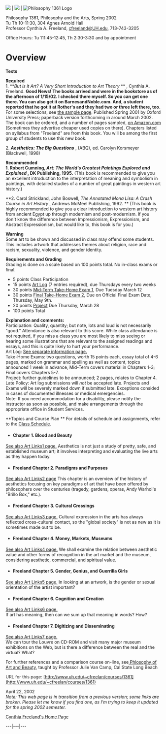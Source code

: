 ![](spacer.gif) | ![](spacer.gif) |  ![Philosophy 1361
Logo](Images/Logo1361.gif)

Philosophy 1361, Philosophy and the Arts, Spring 2002  
Tu Th 10-11:30, 304 Agnes Arnold Hall  
Professor Cynthia A. Freeland, [ cfreeland@UH.edu](mailto:cfreeland@UH.edu),
713-743-3205

Office Hours: Tu 111:45-12:45, Th 2:30-3:30 and by appointment

# Overview

**Texts**

**Required**  
1\. **_But is it Art? A Very Short Introduction to Art Theory_ ** , Cynthia A.
Freeland. **Good News! The books arrived and were in the bookstore as of the
afternoon of 1/15/02. I checked there myself. So you can get one there. You
can also get it on BarnesandNoble.com. And, a student reported that he got it
at Rother's and they had two or three left there, too.**  
For some selections, see [the sample
page](http://www.uh.edu/~cfreelan/aesth/OUP.html). Published Spring 2001 by
Oxford University Press; paperback version forthcoming in around March 2002.
The book can be ordered, and a number of pages sampled, [on
Amazon.com](http://www.amazon.com/exec/obidos/ASIN/0192100556/qid=1008859997/sr=1-1/ref=sr_1_14_1/104-1453971-5719951)
(Sometimes they advertise cheaper used copies on there). Chapters listed on
syllabus from "Freeland" are from this book. You will be among the first group
of students to use this new book.

2\. **_Aesthetics: The Big Questions_** , (ABQ), ed. Carolyn Korsmeyer
(Blackwell, 1998)

**Recommended**  
**1\. Robert Cumning, _Art: The World's Greatest Paintings Explored and
Explained_ , DK Publishing, 1995.** (This book is recommended to give you an
excellent introduction to the interpretation of meaning and symbolism in
paintings, with detailed studies of a number of great paintings in western art
history.)

**2\. Carol Strickland, John Boswell, _The Annotated Mona Lisa: A Crash Course
in Art History_ , Andrews McMeel Publishing, 1992. ** (This book is highly
recommended to give you a clear introduction to western art history from
ancient Egypt up through modernism and post-modernism. If you don't know the
difference between Impressionism, Expressionism, and Abstract Expressionism,
but would like to, this book is for you.)

**Warning**  
Some art to be shown and discussed in class may offend some students. This
includes artwork that addresses themes about religion, race and racism,
sexuality, violence, and gender identity.

**Requirements and Grading**  
Grading is done on a scale based on 100 points total. No in-class exams or
final.

  * 5 points Class Participation 
  * 15 points [Art Log](http://www.uh.edu/~cfreelan/courses/1361/ArtLog.html) (7 entries required), due Thursdays every two weeks 
  * 30 points [Mid-Term Take-Home Exam 1](TakeHome1.html), Due Tuesday March 12 
  * 30 points [Final Take-Home Exam 2](TakeHome2.html), Due on Official Final Exam Date, Thursday, May 9th. 
  * 20 points [Project](Project1.html) Due Thursday, March 28 
  * 100 points Total 

**Explanation and comments:**  
Participation: Quality, quantity; but note, lots and loud is not necessarily
"good." Attendance is also relevant to this score. While class attendance is
not required, if you miss a class you are most likely to miss seeing or
hearing some illustrations that are relevant to the assigned readings and
essays, and this is quite likely to hurt your performance.  
Art Log: [See separate information page.](ArtLog.html)  
Take-Home Exams: two questions, worth 15 points each, essay total of 4-6
pages, marked on grammar and spelling as well as content, topics announced 1
week in advance, Mid-Term covers material in Chapters 1-3; Final covers
Chapters 5-7.  
Project: further guidelines to be announced; 2 pages, relates to Chapter 4.  
Late Policy: Art log submissions will _not_ be accepted late. Projects and
Exams will be severely marked down if submitted late. Exceptions consided in
cases of documented illnesses or medical emergencies.  
Note: If you need accommodation for a disability, please notify the instructor
as soon as possible, and make arrangements through the appropriate office in
Student Services.

**Topics and Course Plan ** For details of schedule and assignments, refer to
the [Class Schedule](Schedule.html).

  * ####  Chapter 1. Blood and Beauty 

[See also Art Links1 page.](ArtLinks1.html) Aesthetics is not just a study of
pretty, safe, and established museum art; it involves interpreting and
evaluating the live arts as they happen today.

  * #### Freeland Chapter 2. Paradigms and Purposes 

[See also Art Links2 page](ArtLinks2.html) This chapter is an overview of the
history of aesthetics focusing on key paradigms of art that have been offered
by philosophers over the centuries (tragedy, gardens, operas, Andy Warhol's
"Brillo Box," etc.).

  * #### Freeland Chapter 3. Cultural Crossings 

[See also Art Links3 page.](ArtLinks3.html) Cultural expression in the arts
has always reflected cross-cultural contact, so the "global society" is not as
new as it is sometimes made out to be.

  * #### Freeland Chapter 4. Money, Markets, Museums 

[See also Art Links4 page.](ArtLinks4.html) We shall examine the relation
between aesthetic value and other forms of recognition in the art market and
the museum, considering aesthetic, commercial, and spiritual value.

  * #### Freeland Chapter 5. Gender, Genius, and Guerrilla Girls 

[See also Art Links5 page.](ArtLinks5.html) In looking at an artwork, is the
gender or sexual orientation of the artist important?

  * #### Freeland Chapter 6. Cognition and Creation 

[See also Art Links6 page.](ArtLinks6.html)  
If art has meaning, then can we sum up that meaning in words? How?

  * #### Freeland Chapter 7. Digitizing and Disseminating 

[See also Art Links7 page.](ArtLinks7.html)  
We can tour the Louvre on CD-ROM and visit many major museum exhibitions on
the Web, but is there a difference between the real and the virtual? What?  

For further references and a comparison course on-line, see[ Phlosophy of Art
and Beauty](http://www.csulb.edu/~jvancamp/361/), taught by Professor Julie
Van Camp, Cal State Long Beach

URL for this page:
[http://www.uh.edu/~cfreelan/courses/1361](http://www.uh.edu/~cfreelan/courses/1361)

April 22, 2002  
_Note: This web page is in transition from a previous version; some links are
broken. Please let me know if you find one, as I'm trying to keep it updated
for the spring 2002 semester._

[Cynthia Freeland's Home Page](http://www.uh.edu/~cfreelan)

  
  
---|---|---

